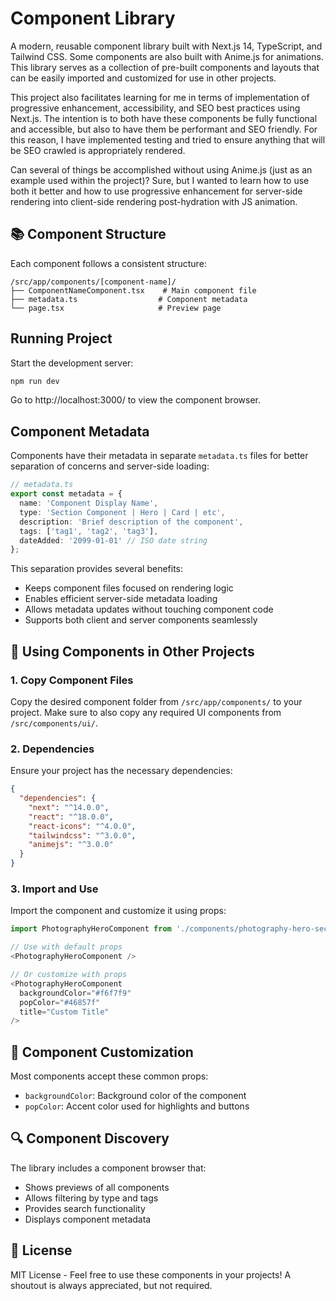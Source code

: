 # Component Library

A modern, reusable component library built with Next.js 14, TypeScript, and Tailwind CSS. Some components are also built with Anime.js for animations. This library serves as a collection of pre-built components and layouts that can be easily imported and customized for use in other projects.

This project also facilitates learning for me in terms of implementation of progressive enhancement, accessibility, and SEO best practices using Next.js. The intention is to both have these components be fully functional and accessible, but also to have them be performant and SEO friendly. For this reason, I have implemented testing and tried to ensure anything that will be SEO crawled is appropriately rendered.

Can several of things be accomplished without using Anime.js (just as an example used within the project)? Sure, but I wanted to learn how to use both it better and how to use progressive enhancement for server-side rendering into client-side rendering post-hydration with JS animation.

## 📚 Component Structure

Each component follows a consistent structure:

```
/src/app/components/[component-name]/
├── ComponentNameComponent.tsx    # Main component file
├── metadata.ts                  # Component metadata
└── page.tsx                     # Preview page
```

## Running Project

Start the development server:
```bash
npm run dev
```
Go to http://localhost:3000/ to view the component browser.

## Component Metadata

Components have their metadata in separate `metadata.ts` files for better separation of concerns and server-side loading:

```typescript
// metadata.ts
export const metadata = {
  name: 'Component Display Name',
  type: 'Section Component | Hero | Card | etc',
  description: 'Brief description of the component',
  tags: ['tag1', 'tag2', 'tag3'],
  dateAdded: '2099-01-01' // ISO date string
};
```

This separation provides several benefits:
- Keeps component files focused on rendering logic
- Enables efficient server-side metadata loading
- Allows metadata updates without touching component code
- Supports both client and server components seamlessly

## 🚀 Using Components in Other Projects

### 1. Copy Component Files
Copy the desired component folder from `/src/app/components/` to your project. Make sure to also copy any required UI components from `/src/components/ui/`.

### 2. Dependencies
Ensure your project has the necessary dependencies:

```json
{
  "dependencies": {
    "next": "^14.0.0",
    "react": "^18.0.0",
    "react-icons": "^4.0.0",
    "tailwindcss": "^3.0.0",
    "animejs": "^3.0.0"
  }
}
```

### 3. Import and Use
Import the component and customize it using props:

```typescript
import PhotographyHeroComponent from './components/photography-hero-section/PhotographyHeroComponent';

// Use with default props
<PhotographyHeroComponent />

// Or customize with props
<PhotographyHeroComponent 
  backgroundColor="#f6f7f9"
  popColor="#46857f"
  title="Custom Title"
/>
```

## 🎨 Component Customization

Most components accept these common props:
- `backgroundColor`: Background color of the component
- `popColor`: Accent color used for highlights and buttons

## 🔍 Component Discovery

The library includes a component browser that:
- Shows previews of all components
- Allows filtering by type and tags
- Provides search functionality
- Displays component metadata

## 📝 License

MIT License - Feel free to use these components in your projects! A shoutout is always appreciated, but not required.
